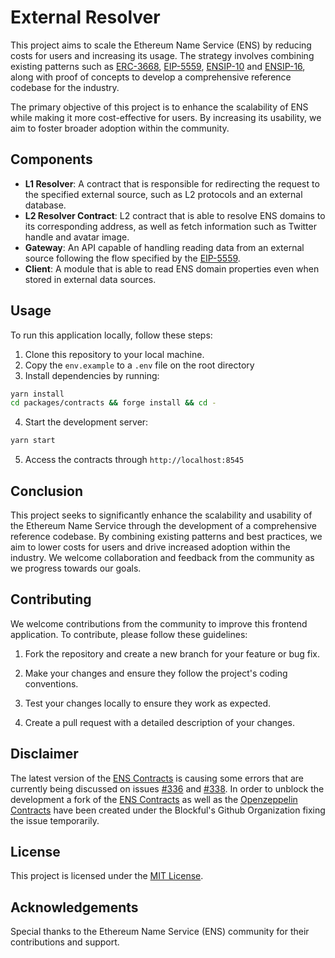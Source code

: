 # External Resolver

This project aims to scale the Ethereum Name Service (ENS) by reducing costs for users and increasing its usage. The strategy involves combining existing patterns such as [ERC-3668](https://eips.ethereum.org/EIPS/eip-3668), [EIP-5559](https://eips.ethereum.org/EIPS/eip-5559), [ENSIP-10](https://docs.ens.domains/ensip/10) and [ENSIP-16](https://docs.ens.domains/ensip/16), along with proof of concepts to develop a comprehensive reference codebase for the industry.

The primary objective of this project is to enhance the scalability of ENS while making it more cost-effective for users. By increasing its usability, we aim to foster broader adoption within the community.

## Components

* **L1 Resolver**: A contract that is responsible for redirecting the request to the specified external source, such as L2 protocols and an external database.
* **L2 Resolver Contract**: L2 contract that is able to resolve ENS domains to its corresponding address, as well as fetch information such as Twitter handle and avatar image.
* **Gateway**: An API capable of handling reading data from an external source following the flow specified by the [EIP-5559](https://eips.ethereum.org/EIPS/eip-5559).
* **Client**: A module that is able to read ENS domain properties even when stored in external data sources.

## Usage

To run this application locally, follow these steps:

1. Clone this repository to your local machine.
2. Copy the `env.example` to a `.env` file on the root directory
3. Install dependencies by running:

```bash
yarn install
cd packages/contracts && forge install && cd -
```

4. Start the development server:

```bash
yarn start
```

5. Access the contracts through `http://localhost:8545`

## Conclusion

This project seeks to significantly enhance the scalability and usability of the Ethereum Name Service through the development of a comprehensive reference codebase. By combining existing patterns and best practices, we aim to lower costs for users and drive increased adoption within the industry. We welcome collaboration and feedback from the community as we progress towards our goals.

## Contributing

We welcome contributions from the community to improve this frontend application. To contribute, please follow these guidelines:

1. Fork the repository and create a new branch for your feature or bug fix.

2. Make your changes and ensure they follow the project's coding conventions.

3. Test your changes locally to ensure they work as expected.

4. Create a pull request with a detailed description of your changes.

## Disclaimer

The latest version of the [ENS Contracts](https://github.com/ensdomains/ens-contracts/) is causing some errors that are currently being discussed on issues [#336](https://github.com/ensdomains/ens-contracts/issues/336) and [#338](https://github.com/ensdomains/ens-contracts/issues/338).
In order to unblock the development a fork of the [ENS Contracts](https://github.com/blockful-io/ens-contracts) as well as the [Openzeppelin Contracts](https://github.com/blockful-io/openzeppelin-contracts) have been created under the Blockful's Github Organization fixing the issue temporarily.

## License

This project is licensed under the [MIT License](LICENSE).

## Acknowledgements

Special thanks to the Ethereum Name Service (ENS) community for their contributions and support.
